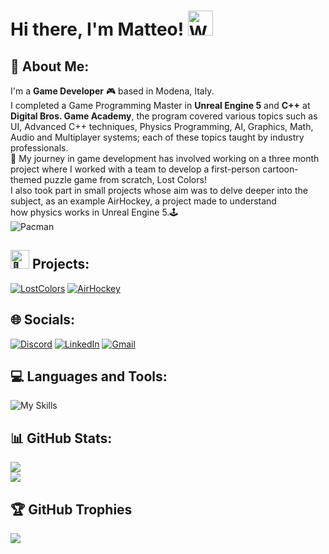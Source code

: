 # Hi there, I'm Matteo! <img src="https://raw.githubusercontent.com/Tarikul-Islam-Anik/Animated-Fluent-Emojis/master/Emojis/Hand%20gestures/Waving%20Hand.png" alt="Waving Hand" width="40" height="40" />

## 💫 About Me:
I'm a **Game Developer** 🎮 based in Modena, Italy.<br>I completed a Game Programming Master in **Unreal Engine 5** and **C++** at **Digital Bros. Game Academy**, the program covered various topics such as UI, Advanced C++ techniques, Physics Programming, AI, Graphics, Math, Audio and Multiplayer systems; each of  these topics taught by industry professionals. <br>👾 My journey in game development has involved working on a three month project where I worked with a team to develop a first-person cartoon-themed puzzle game from scratch, Lost Colors!<br>I also took part in small projects whose aim was to delve deeper into the subject, as an example AirHockey, a project made to understand <br>how physics works in Unreal Engine 5.🕹️<br>
![Pacman](https://user-images.githubusercontent.com/74038190/212284158-e840e285-664b-44d7-b79b-e264b5e54825.gif)

## <img src="https://raw.githubusercontent.com/Tarikul-Islam-Anik/Animated-Fluent-Emojis/master/Emojis/Smilies/Alien%20Monster.png" alt="👾" width="30" height="30" /> Projects:
[![LostColors](https://ytcards.demolab.com/?id=Rg-1IgAz0nE&title=Lost+Colors&background_color=%23000000&title_color=%23ffffff&stats_color=%23dedede&max_title_lines=1&width=250&border_radius=5)](https://youtu.be/Rg-1IgAz0nE)
[![AirHockey](https://ytcards.demolab.com/?id=lvkRvBwtfWY&title=AirHockey&background_color=%23000000&title_color=%23ffffff&stats_color=%23dedede&max_title_lines=1&width=250&border_radius=5)](https://youtu.be/lvkRvBwtfWY) 

## 🌐 Socials:
[![Discord](https://skillicons.dev/icons?i=discord)](https://discord.gg/#3125)
[![LinkedIn](https://skillicons.dev/icons?i=linkedin)](https://linkedin.com/in/matteo-atramento-85a553271)
[![Gmail](https://skillicons.dev/icons?i=gmail)](mailto:matteo.atramento@gmail.com)

## 💻 Languages and Tools:
![My Skills](https://skillicons.dev/icons?i=cpp,unreal,rider)

## 📊 GitHub Stats:
![](https://github-readme-stats.vercel.app/api?username=Mat729&theme=midnight-purple&hide_border=false&include_all_commits=true&count_private=false)<br/>
![](https://github-readme-stats.vercel.app/api/top-langs/?username=Mat729&theme=midnight-purple&hide_border=false&include_all_commits=true&count_private=false&layout=compact)

## 🏆 GitHub Trophies
![](https://github-profile-trophy.vercel.app/?username=Mat729&theme=radical&no-frame=false&no-bg=true&margin-w=4)
